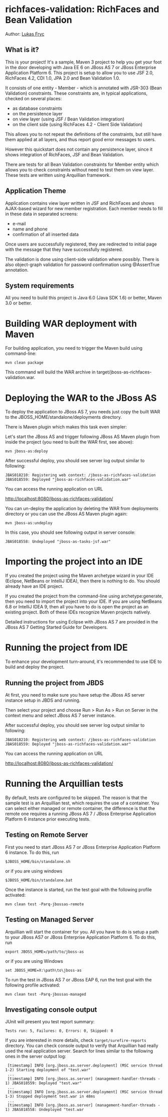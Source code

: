 richfaces-validation: RichFaces and Bean Validation
=======================================================
Author: [Lukas Fryc](https://community.jboss.org/people/lfryc)

What is it?
-----------

This is your project! It's a sample, Maven 3 project to help you
get your foot in the door developing with Java EE 6 on JBoss AS 7 or JBoss Enterprise Application Platform 6. 
This project is setup to allow you to use JSF 2.0, RichFaces 4.2, CDI 1.0, JPA 2.0 and Bean Validation 1.0. 

It consists of one entity - Member - which is annotated with JSR-303 (Bean Validation)
constraints. These constraints are, in typical applications, checked on several places:

* as database constraints
* on the persistence layer
* on view layer (using JSF / Bean Validation integration)
* on the client side (using RichFaces 4.2 - Client Side Validation)

This allows you to not repeat the definitions of the constraints, but still have them applied at all layers,
and thus report good error messages to users.


However this quickstart does not contain any persistence layer, since it shows integration
of RichFaces, JSF and Bean Validation.

There are tests for all Bean Validation constraints for Member entity which allows you to check
constraints without need to test them on view layer. These tests are written using Arquillian framework.


Application Theme
-----------------

Application contains view layer written in JSF and RichFaces and shows AJAX-based wizard for new
member registration. Each member needs to fill in these data in separated screens:

* e-mail
* name and phone
* confirmation of all inserted data

Once users are successfully registered, they are redirected to initial page with the message
that they have successfully registered.

The validation is done using client-side validation where possibly. There is also object-graph
validation for password confirmation using @AssertTrue annotation.

System requirements
-------------------

All you need to build this project is Java 6.0 (Java SDK 1.6) or better, Maven
3.0 or better.

Building WAR deployment with Maven
===============================

For building application, you need to trigger the Maven build using command-line:

    mvn clean package
    
This command will build the WAR archive in target/jboss-as-richfaces-validation.war.


Deploying the WAR to the JBoss AS
=================================

To deploy the application to JBoss AS 7, you needs just copy the built WAR
to the JBOSS_HOME/standalone/deployments directory.

There is Maven plugin which makes this task even simpler:

Let's start the JBoss AS and trigger following JBoss AS Maven plugin from
inside the project (you need to built the WAR first, see above):

    mvn jboss-as:deploy
    
After successful deploy, you should see server log output similar to following:

    JBAS018210: Registering web context: /jboss-as-richfaces-validation
    JBAS018559: Deployed "jboss-as-richfaces-validation.war"

You can access the running application on URL
    
[http://localhost:8080/jboss-as-richfaces-validation/](http://localhost:8080/jboss-as-richfaces-validation/)

You can un-deploy the application by deleting the WAR from deployments
directory or you can use the JBoss AS Maven plugin again:

    mvn jboss-as:undeploy
    
In this case, you should see following output in server console:

    JBAS018558: Undeployed "jboss-as-tasks-jsf.war"

    
Importing the project into an IDE
=================================

If you created the project using the Maven archetype wizard in your IDE
(Eclipse, NetBeans or IntelliJ IDEA), then there is nothing to do. You should
already have an IDE project.

If you created the project from the command-line using archetype:generate, then
you need to import the project into your IDE. If you are using NetBeans 6.8 or
IntelliJ IDEA 9, then all you have to do is open the project as an existing
project. Both of these IDEs recognize Maven projects natively.
 
Detailed instructions for using Eclipse with JBoss AS 7 are provided in the 
JBoss AS 7 Getting Started Guide for Developers.


Running the project from IDE
============================

To enhance your development turn-around, it's recommended to use IDE to build
and deploy the project.

Running the project from JBDS
-----------------------------

At first, you need to make sure you have setup the JBoss AS server instance
setup in JBDS and running.

Then select your project and choose Run > Run As > Run on Server
in the context menu and select JBoss AS 7 server instance.

After successful deploy, you should see server log output similar to following:

    JBAS018210: Registering web context: /jboss-as-richfaces-validation
    JBAS018559: Deployed "jboss-as-richfaces-validation.war"

You can access the running application on URL
    
[http://localhost:8080/jboss-as-richfaces-validation/](http://localhost:8080/jboss-as-richfaces-validation/)


Running the Arquillian tests
============================

By default, tests are configured to be skipped. The reason is that the sample
test is an Arquillian test, which requires the use of a container. You can select either
managed or remote container, the difference is that the remote one requires a running JBoss AS 7 / 
JBoss Enterprise Application Platform 6 instance prior executing tests.

Testing on Remote Server
------------------------
 
First you need to start JBoss AS 7 or JBoss Enterprise Application Platform 6 instance. To do this, run
  
    $JBOSS_HOME/bin/standalone.sh
  
or if you are using windows
 
    $JBOSS_HOME/bin/standalone.bat

Once the instance is started, run the test goal with the following profile activated:

    mvn clean test -Parq-jbossas-remote

Testing on Managed Server
-------------------------
 
Arquillian will start the container for you. All you have to do is setup a path to your JBoss AS7 or JBoss
Enterprise Application Platform 6. To do this, run
  
    export JBOSS_HOME=/path/to/jboss-as
  
or if you are using Windows
 
    set JBOSS_HOME=X:\path\to\jboss-as

To run the test in JBoss AS 7 or JBoss EAP 6, run the test goal with the following profile activated:

    mvn clean test -Parq-jbossas-managed

Investigating console output
----------------------------

JUnit will present you test report summary:

	Tests run: 5, Failures: 0, Errors: 0, Skipped: 0

If you are interested in more details, check ``target/surefire-reports`` directory. 
You can check console output to verify that Arquillian had really used the real application server. 
Search for lines similar to the following ones in the server output log:

	 [timestamp] INFO [org.jboss.as.server.deployment] (MSC service thread 1-2) Starting deployment of "test.war"
	 ...
	 [timestamp] INFO [org.jboss.as.server] (management-handler-threads - 1) JBAS018559: Deployed "test.war"
	 ...
	 [timestamp] INFO [org.jboss.as.server.deployment] (MSC service thread 1-3) Stopped deployment test.war in 48ms
	 ...
	 [timestamp] INFO [org.jboss.as.server] (management-handler-threads - 1) JBAS018558: Undeployed "test.war
	 
	 
	 
